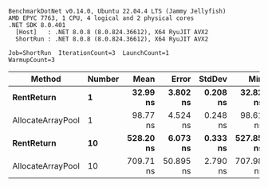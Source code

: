 ```

BenchmarkDotNet v0.14.0, Ubuntu 22.04.4 LTS (Jammy Jellyfish)
AMD EPYC 7763, 1 CPU, 4 logical and 2 physical cores
.NET SDK 8.0.401
  [Host]   : .NET 8.0.8 (8.0.824.36612), X64 RyuJIT AVX2
  ShortRun : .NET 8.0.8 (8.0.824.36612), X64 RyuJIT AVX2

Job=ShortRun  IterationCount=3  LaunchCount=1  
WarmupCount=3  

```
| Method            | Number | Mean      | Error     | StdDev   | Min       | Max       | Allocated |
|------------------ |------- |----------:|----------:|---------:|----------:|----------:|----------:|
| **RentReturn**        | **1**      |  **32.99 ns** |  **3.802 ns** | **0.208 ns** |  **32.82 ns** |  **33.23 ns** |         **-** |
| AllocateArrayPool | 1      |  98.77 ns |  4.524 ns | 0.248 ns |  98.61 ns |  99.05 ns |         - |
| **RentReturn**        | **10**     | **528.20 ns** |  **6.073 ns** | **0.333 ns** | **527.85 ns** | **528.51 ns** |         **-** |
| AllocateArrayPool | 10     | 709.71 ns | 50.895 ns | 2.790 ns | 707.98 ns | 712.93 ns |         - |
